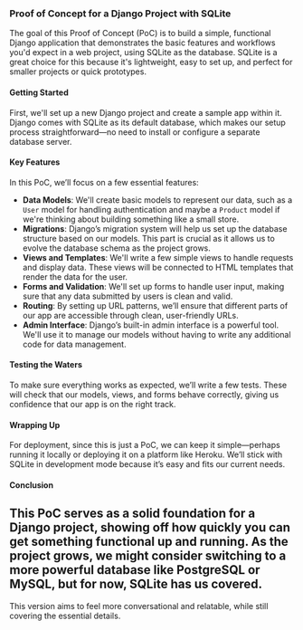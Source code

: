 ### Proof of Concept for a Django Project with SQLite
The goal of this Proof of Concept (PoC) is to build a simple, functional Django application that demonstrates the basic features and workflows you'd expect in a web project, using SQLite as the database. SQLite is a great choice for this because it's lightweight, easy to set up, and perfect for smaller projects or quick prototypes.
#### Getting Started
First, we'll set up a new Django project and create a sample app within it. Django comes with SQLite as its default database, which makes our setup process straightforward—no need to install or configure a separate database server.
#### Key Features
In this PoC, we’ll focus on a few essential features:
- **Data Models**: We'll create basic models to represent our data, such as a `User` model for handling authentication and maybe a `Product` model if we're thinking about building something like a small store.
- **Migrations**: Django’s migration system will help us set up the database structure based on our models. This part is crucial as it allows us to evolve the database schema as the project grows.
- **Views and Templates**: We'll write a few simple views to handle requests and display data. These views will be connected to HTML templates that render the data for the user.
- **Forms and Validation**: We'll set up forms to handle user input, making sure that any data submitted by users is clean and valid.
- **Routing**: By setting up URL patterns, we’ll ensure that different parts of our app are accessible through clean, user-friendly URLs.
- **Admin Interface**: Django’s built-in admin interface is a powerful tool. We'll use it to manage our models without having to write any additional code for data management.
#### Testing the Waters
To make sure everything works as expected, we’ll write a few tests. These will check that our models, views, and forms behave correctly, giving us confidence that our app is on the right track.
#### Wrapping Up
For deployment, since this is just a PoC, we can keep it simple—perhaps running it locally or deploying it on a platform like Heroku. We’ll stick with SQLite in development mode because it’s easy and fits our current needs.
#### Conclusion
This PoC serves as a solid foundation for a Django project, showing off how quickly you can get something functional up and running. As the project grows, we might consider switching to a more powerful database like PostgreSQL or MySQL, but for now, SQLite has us covered.
---
This version aims to feel more conversational and relatable, while still covering the essential details.
